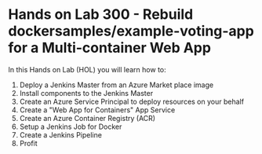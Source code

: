 # Hands on Lab 300 - Rebuild dockersamples/example-voting-app for a Multi-container Web App   

In this Hands on Lab (HOL) you will learn how to:
1. Deploy a Jenkins Master from an Azure Market place image
2. Install components to the Jenkins Master
3. Create an Azure Service Principal to deploy resources on your behalf
4. Create a "Web App for Containers" App Service
5. Create an Azure Container Registry (ACR)
6. Setup a Jenkins Job for Docker
7. Create a Jenkins Pipeline
8. Profit


